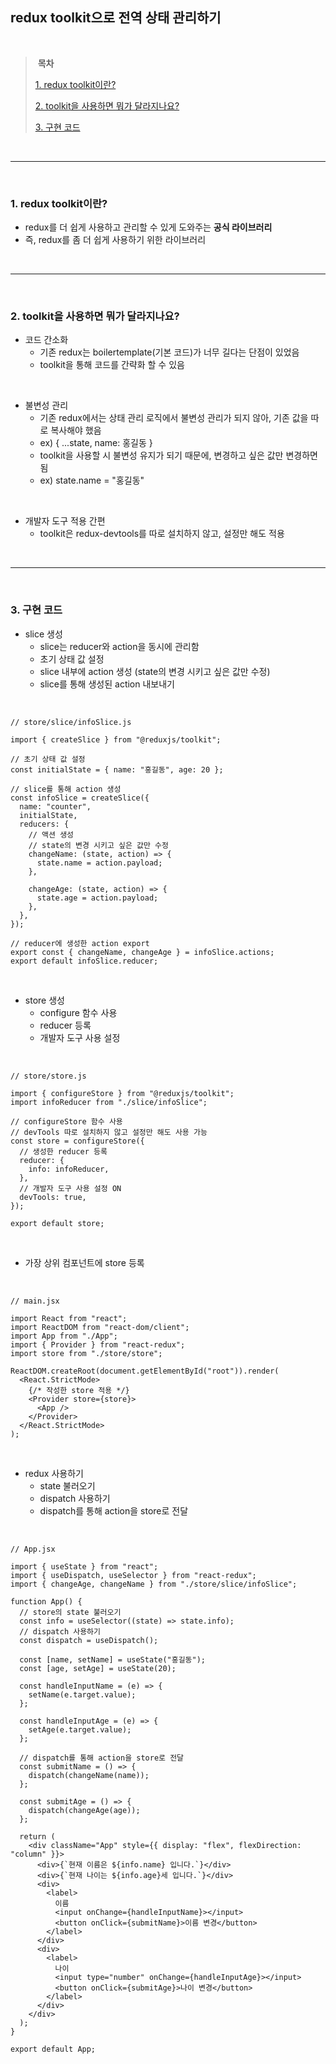 ## redux toolkit으로 전역 상태 관리하기

<br />

>  **목차**
> 
> [1\. redux toolkit이란?](#1-redux-toolkit이란)
> 
> [2\. toolkit을 사용하면 뭐가 달라지나요?](#2-toolkit을-사용하면-뭐가-달라지나요)
> 
> [3\. 구현 코드](#3-구현-코드)

<br />
<hr />
<br />

### **1\. redux toolkit이란?**

-   redux를 더 쉽게 사용하고 관리할 수 있게 도와주는 **공식 라이브러리**
-   즉, redux를 좀 더 쉽게 사용하기 위한 라이브러리

<br />
<hr />
<br />

### **2\. toolkit을 사용하면 뭐가 달라지나요?**

-   코드 간소화
    -   기존 redux는 boilertemplate(기본 코드)가 너무 길다는 단점이 있었음
    -   toolkit을 통해 코드를 간략화 할 수 있음

<br />

-   불변성 관리
    -   기존 redux에서는 상태 관리 로직에서 불변성 관리가 되지 않아, 기존 값을 따로 복사해야 했음
    -   ex) { ...state, name: 홍길동 }
    -   toolkit을 사용할 시 불변성 유지가 되기 때문에, 변경하고 싶은 값만 변경하면 됨
    -   ex) state.name = "홍길동"

<br />

-   개발자 도구 적용 간편
    -   toolkit은 redux-devtools를 따로 설치하지 않고, 설정만 해도 적용

<br />
<hr />
<br />

### **3\. 구현 코드**

-   slice 생성
    -   slice는 reducer와 action을 동시에 관리함
    -   초기 상태 값 설정
    -   slice 내부에 action 생성 (state의 변경 시키고 싶은 값만 수정)
    -   slice를 통해 생성된 action 내보내기

<br />

```
// store/slice/infoSlice.js

import { createSlice } from "@reduxjs/toolkit";

// 초기 상태 값 설정
const initialState = { name: "홍길동", age: 20 };

// slice를 통해 action 생성
const infoSlice = createSlice({
  name: "counter",
  initialState,
  reducers: {
    // 액션 생성
    // state의 변경 시키고 싶은 값만 수정
    changeName: (state, action) => {
      state.name = action.payload;
    },

    changeAge: (state, action) => {
      state.age = action.payload;
    },
  },
});

// reducer에 생성한 action export
export const { changeName, changeAge } = infoSlice.actions;
export default infoSlice.reducer;
```

<br />

-   store 생성
    -   configure 함수 사용
    -   reducer 등록
    -   개발자 도구 사용 설정

<br />

```
// store/store.js

import { configureStore } from "@reduxjs/toolkit";
import infoReducer from "./slice/infoSlice";

// configureStore 함수 사용
// devTools 따로 설치하지 않고 설정만 해도 사용 가능
const store = configureStore({
  // 생성한 reducer 등록
  reducer: {
    info: infoReducer,
  },
  // 개발자 도구 사용 설정 ON
  devTools: true,
});

export default store;
```

<br />

-   가장 상위 컴포넌트에 store 등록

<br />

```
// main.jsx

import React from "react";
import ReactDOM from "react-dom/client";
import App from "./App";
import { Provider } from "react-redux";
import store from "./store/store";

ReactDOM.createRoot(document.getElementById("root")).render(
  <React.StrictMode>
    {/* 작성한 store 적용 */}
    <Provider store={store}>
      <App />
    </Provider>
  </React.StrictMode>
);
```

<br />

-   redux 사용하기
    -   state 불러오기
    -   dispatch 사용하기
    -   dispatch를 통해 action을 store로 전달

<br />

```
// App.jsx

import { useState } from "react";
import { useDispatch, useSelector } from "react-redux";
import { changeAge, changeName } from "./store/slice/infoSlice";

function App() {
  // store의 state 불러오기
  const info = useSelector((state) => state.info);
  // dispatch 사용하기
  const dispatch = useDispatch();

  const [name, setName] = useState("홍길동");
  const [age, setAge] = useState(20);

  const handleInputName = (e) => {
    setName(e.target.value);
  };

  const handleInputAge = (e) => {
    setAge(e.target.value);
  };

  // dispatch를 통해 action을 store로 전달
  const submitName = () => {
    dispatch(changeName(name));
  };

  const submitAge = () => {
    dispatch(changeAge(age));
  };

  return (
    <div className="App" style={{ display: "flex", flexDirection: "column" }}>
      <div>{`현재 이름은 ${info.name} 입니다.`}</div>
      <div>{`현재 나이는 ${info.age}세 입니다.`}</div>
      <div>
        <label>
          이름
          <input onChange={handleInputName}></input>
          <button onClick={submitName}>이름 변경</button>
        </label>
      </div>
      <div>
        <label>
          나이
          <input type="number" onChange={handleInputAge}></input>
          <button onClick={submitAge}>나이 변경</button>
        </label>
      </div>
    </div>
  );
}

export default App;
```
